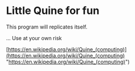# Little Quine for fun

This program will replicates itself.

... Use at your own risk


[https://en.wikipedia.org/wiki/Quine_(computing)](https://en.wikipedia.org/wiki/Quine_(computing) "https://en.wikipedia.org/wiki/Quine_(computing)")